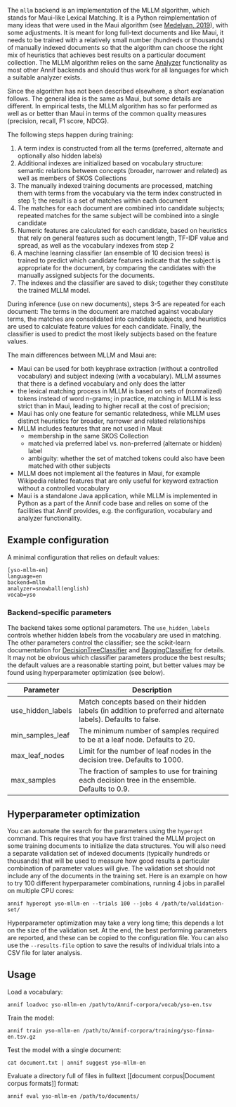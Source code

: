 The `mllm` backend is an implementation of the MLLM algorithm, which stands for Maui-like Lexical Matching. It is a Python reimplementation of many ideas that were used in the Maui algorithm (see [Medelyan, 2019](https://hdl.handle.net/10289/3513)), with some adjustments. It is meant for long full-text documents and like Maui, it needs to be trained with a relatively small number (hundreds or thousands) of manually indexed documents so that the algorithm can choose the right mix of heuristics that achieves best results on a particular document collection. The MLLM algorithm relies on the same [Analyzer](https://github.com/NatLibFi/Annif/wiki/Analyzers) functionality as most other Annif backends and should thus work for all languages for which a suitable analyzer exists.

Since the algorithm has not been described elsewhere, a short explanation follows. The general idea is the same as Maui, but some details are different. In empirical tests, the MLLM algorithm has so far performed as well as or better than Maui in terms of the common quality measures (precision, recall, F1 score, NDCG).

The following steps happen during training:

1. A term index is constructed from all the terms (preferred, alternate and optionally also hidden labels)
2. Additional indexes are initialized based on vocabulary structure: semantic relations between concepts (broader, narrower and related) as well as members of SKOS Collections
3. The manually indexed training documents are processed, matching them with terms from the vocabulary via the term index constructed in step 1; the result is a set of matches within each document
4. The matches for each document are combined into candidate subjects; repeated matches for the same subject will be combined into a single candidate
5. Numeric features are calculated for each candidate, based on heuristics that rely on general features such as document length, TF-IDF value and spread, as well as the vocabulary indexes from step 2
6. A machine learning classifier (an ensemble of 10 decision trees) is trained to predict which candidate features indicate that the subject is appropriate for the document, by comparing the candidates with the manually assigned subjects for the documents.
7. The indexes and the classifier are saved to disk; together they constitute the trained MLLM model.

During inference (use on new documents), steps 3-5 are repeated for each document: The terms in the document are matched against vocabulary terms, the matches are consolidated into candidate subjects, and heuristics are used to calculate feature values for each candidate. Finally, the classifier is used to predict the most likely subjects based on the feature values.

The main differences between MLLM and Maui are:

* Maui can be used for both keyphrase extraction (without a controlled vocabulary) and subject indexing (with a vocabulary). MLLM assumes that there is a defined vocabulary and only does the latter 
* the lexical matching process in MLLM is based on sets of (normalized) tokens instead of word n-grams; in practice, matching in MLLM is less strict than in Maui, leading to higher recall at the cost of precision;
* Maui has only one feature for semantic relatedness, while MLLM uses distinct heuristics for broader, narrower and related relationships
* MLLM includes features that are not used in Maui:
  * membership in the same SKOS Collection
  * matched via preferred label vs. non-preferred (alternate or hidden) label
  * ambiguity: whether the set of matched tokens could also have been matched with other subjects
* MLLM does not implement all the features in Maui, for example Wikipedia related features that are only useful for keyword extraction without a controlled vocabulary
* Maui is a standalone Java application, while MLLM is implemented in Python as a part of the Annif code base and relies on some of the facilities that Annif provides, e.g. the configuration, vocabulary and analyzer functionality.

## Example configuration

A minimal configuration that relies on default values:

```
[yso-mllm-en]
language=en
backend=mllm
analyzer=snowball(english)
vocab=yso
```

### Backend-specific parameters

The backend takes some optional parameters. The `use_hidden_labels` controls whether hidden labels from the vocabulary are used in matching. The other parameters control the classifier; see the scikit-learn documentation for [DecisionTreeClassifier](https://scikit-learn.org/stable/modules/generated/sklearn.tree.DecisionTreeClassifier.html) and [BaggingClassifier](https://scikit-learn.org/stable/modules/generated/sklearn.ensemble.BaggingClassifier.html?highlight=baggingclassifier) for details. It may not be obvious which classifier parameters produce the best results; the default values are a reasonable starting point, but better values may be found using hyperparameter optimization (see below).

Parameter |  Description
-------- | --------------------------------------------------
use_hidden_labels | Match concepts based on their hidden labels (in addition to preferred and alternate labels). Defaults to false.
min_samples_leaf | The minimum number of samples required to be at a leaf node. Defaults to 20.
max_leaf_nodes | Limit for the number of leaf nodes in the decision tree. Defaults to 1000.
max_samples | The fraction of samples to use for training each decision tree in the ensemble. Defaults to 0.9.

## Hyperparameter optimization

You can automate the search for the parameters using the `hyperopt` command. This requires that you have first trained the MLLM project on some training documents to initialize the data structures. You will also need a separate validation set of indexed documents (typically hundreds or thousands) that will be used to measure how good results a particular combination of parameter values will give. The validation set should not include any of the documents in the training set. Here is an example on how to try 100 different hyperparameter combinations, running 4 jobs in parallel on multiple CPU cores:

    annif hyperopt yso-mllm-en --trials 100 --jobs 4 /path/to/validation-set/

Hyperparameter optimization may take a very long time; this depends a lot on the size of the validation set. At the end, the best performing parameters are reported, and these can be copied to the configuration file. You can also use the `--results-file` option to save the results of individual trials into a CSV file for later analysis.

## Usage

Load a vocabulary:

    annif loadvoc yso-mllm-en /path/to/Annif-corpora/vocab/yso-en.tsv

Train the model:

    annif train yso-mllm-en /path/to/Annif-corpora/training/yso-finna-en.tsv.gz

Test the model with a single document:

    cat document.txt | annif suggest yso-mllm-en

Evaluate a directory full of files in fulltext [[document corpus|Document corpus formats]] format:

    annif eval yso-mllm-en /path/to/documents/